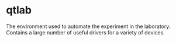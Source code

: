 # qtlab
The environment used to automate the experiment in the laboratory. Contains a large number of useful drivers for a variety of devices.
